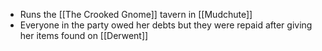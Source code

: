 - Runs the [[The Crooked Gnome]] tavern in [[Mudchute]]
- Everyone in the party owed her debts but they were repaid after giving her items found on [[Derwent]]